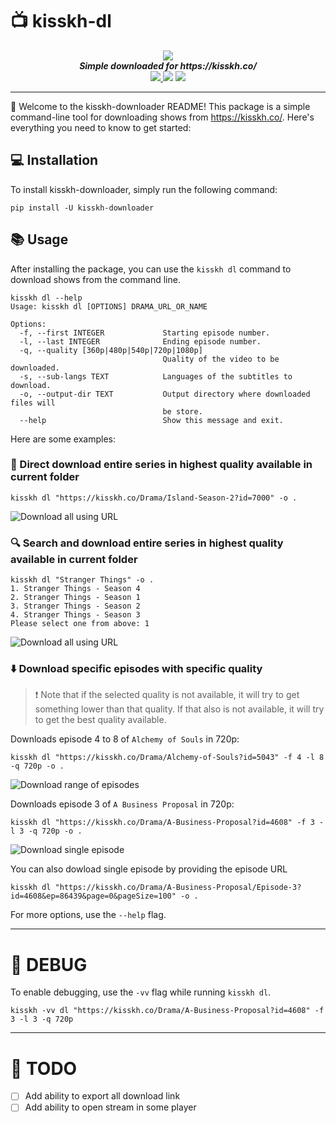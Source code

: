 # :tv: kisskh-dl

<div align="center">
   <img src="https://i.imgur.com/nhQtOZa.png">
   <br>
   <strong><i>Simple downloaded for https://kisskh.co/</i></strong>
   <br>
   <a href="https://pypi.org/project/kisskh-downloader/">
   <img src="https://img.shields.io/pypi/v/kisskh-downloader?style=for-the-badge">
   </a>
   <img src="https://img.shields.io/github/actions/workflow/status/Dibakarroy1997/kisskh-dl/pull-request.yml?style=for-the-badge">
   <img src="https://img.shields.io/pypi/dm/kisskh-downloader?style=for-the-badge">
</div>

---

👋 Welcome to the kisskh-downloader README! This package is a simple command-line tool for downloading shows from https://kisskh.co/. Here's everything you need to know to get started:

## 💻 Installation

To install kisskh-downloader, simply run the following command:

```console
pip install -U kisskh-downloader
```

## 📚 Usage

After installing the package, you can use the `kisskh dl` command to download shows from the command line.

```console
kisskh dl --help
Usage: kisskh dl [OPTIONS] DRAMA_URL_OR_NAME

Options:
  -f, --first INTEGER             Starting episode number.
  -l, --last INTEGER              Ending episode number.
  -q, --quality [360p|480p|540p|720p|1080p]
                                  Quality of the video to be downloaded.
  -s, --sub-langs TEXT            Languages of the subtitles to download.
  -o, --output-dir TEXT           Output directory where downloaded files will
                                  be store.
  --help                          Show this message and exit.
```

Here are some examples:

### 🔗 Direct download entire series in highest quality available in current folder

```console
kisskh dl "https://kisskh.co/Drama/Island-Season-2?id=7000" -o .
```

![Download all using URL](https://i.imgur.com/cvKYqK3.gif)


### 🔍 Search and download entire series in highest quality available in current folder

```console
kisskh dl "Stranger Things" -o .
1. Stranger Things - Season 4
2. Stranger Things - Season 1
3. Stranger Things - Season 2
4. Stranger Things - Season 3
Please select one from above: 1
```

![Download all using URL](https://i.imgur.com/mLPqjgj.gif)

### ⬇️ Download specific episodes with specific quality

> :exclamation: Note that if the selected quality is not available, it will try to get something lower than that quality. If that also is not available, it will try to get the best quality available.

Downloads episode 4 to 8 of `Alchemy of Souls` in 720p:
```console
kisskh dl "https://kisskh.co/Drama/Alchemy-of-Souls?id=5043" -f 4 -l 8 -q 720p -o .
```

![Download range of episodes](https://i.imgur.com/Q6697pa.gif)

Downloads episode 3 of `A Business Proposal` in 720p:
```console
kisskh dl "https://kisskh.co/Drama/A-Business-Proposal?id=4608" -f 3 -l 3 -q 720p -o .
```

![Download single episode](https://i.imgur.com/cNlED8m.gif)

You can also dowload single episode by providing the episode URL

```console
kisskh dl "https://kisskh.co/Drama/A-Business-Proposal/Episode-3?id=4608&ep=86439&page=0&pageSize=100" -o .
```

For more options, use the `--help` flag.

---

# 🐞 DEBUG

To enable debugging, use the `-vv` flag while running `kisskh dl`.

```console
kisskh -vv dl "https://kisskh.co/Drama/A-Business-Proposal?id=4608" -f 3 -l 3 -q 720p
```

---

# :construction: TODO
- [ ] Add ability to export all download link
- [ ] Add ability to open stream in some player
